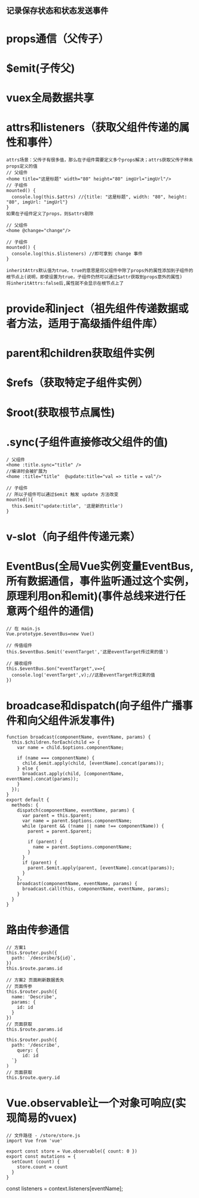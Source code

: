 记录保存状态和状态发送事件
------------------------
# props通信（父传子）
# $emit(子传父)
# vuex全局数据共享
# attrs和listeners（获取父组件传递的属性和事件）
```
attrs场景：父传子有很多值，那么在子组件需要定义多个props解决；attrs获取父传子种未props定义的值
// 父组件
<home title="这是标题" width="80" height="80" imgUrl="imgUrl"/>
// 子组件
mounted() {
  console.log(this.$attrs) //{title: "这是标题", width: "80", height: "80", imgUrl: "imgUrl"}
}
如果在子组件定义了props，则$attrs剔除

// 父组件
<home @change="change"/>

// 子组件
mounted() {
  console.log(this.$listeners) //即可拿到 change 事件
}

inheritAttrs默认值为true，true的意思是将父组件中除了props外的属性添加到子组件的根节点上(说明，即使设置为true，子组件仍然可以通过$attr获取到props意外的属性)
将inheritAttrs:false后,属性就不会显示在根节点上了

```
# provide和inject（祖先组件传递数据或者方法，适用于高级插件组件库）
# parent和children获取组件实例
# $refs（获取特定子组件实例）
# $root(获取根节点属性)
# .sync(子组件直接修改父组件的值)
```
/ 父组件
<home :title.sync="title" />
//编译时会被扩展为
<home :title="title"  @update:title="val => title = val"/>

// 子组件
// 所以子组件可以通过$emit 触发 update 方法改变
mounted(){
  this.$emit("update:title", '这是新的title')
}
```
# v-slot（向子组件传递元素）
# EventBus(全局Vue实例变量EventBus,所有数据通信，事件监听通过这个实例，原理利用on和emit)(事件总线来进行任意两个组件的通信)
```
// 在 main.js
Vue.prototype.$eventBus=new Vue()

// 传值组件
this.$eventBus.$emit('eventTarget','这是eventTarget传过来的值')

// 接收组件
this.$eventBus.$on("eventTarget",v=>{
  console.log('eventTarget',v);//这是eventTarget传过来的值
})

```
# broadcase和dispatch(向子组件广播事件和向父组件派发事件)
```
function broadcast(componentName, eventName, params) {
  this.$children.forEach(child => {
    var name = child.$options.componentName;

    if (name === componentName) {
      child.$emit.apply(child, [eventName].concat(params));
    } else {
      broadcast.apply(child, [componentName, eventName].concat(params));
    }
  });
}
export default {
  methods: {
    dispatch(componentName, eventName, params) {
      var parent = this.$parent;
      var name = parent.$options.componentName;
      while (parent && (!name || name !== componentName)) {
        parent = parent.$parent;

        if (parent) {
          name = parent.$options.componentName;
        }
      }
      if (parent) {
        parent.$emit.apply(parent, [eventName].concat(params));
      }
    },
    broadcast(componentName, eventName, params) {
      broadcast.call(this, componentName, eventName, params);
    }
  }
}

```
# 路由传参通信
```
// 方案1
this.$router.push({
  path: `/describe/${id}`,
})
this.$route.params.id

// 方案2 页面刷新数据丢失
// 页面传参
this.$router.push({
  name: 'Describe',
  params: {
    id: id
  }
})
// 页面获取
this.$route.params.id

this.$router.push({
  path: '/describe',
    query: {
      id: id
  `}
)
// 页面获取
this.$route.query.id
```

# Vue.observable让一个对象可响应(实现简易的vuex)
```
// 文件路径 - /store/store.js
import Vue from 'vue'

export const store = Vue.observable({ count: 0 })
export const mutations = {
  setCount (count) {
    store.count = count
  }
}

```

const listeners = context.listeners[eventName];